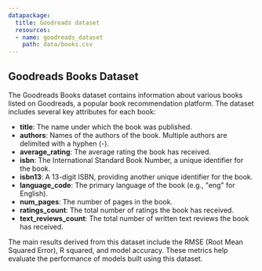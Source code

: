 ```yaml
---
datapackage:
  title: Goodreads dataset
  resources:
  - name: goodreads_dataset
    path: data/books.csv
---
```


## Goodreads Books Dataset


The Goodreads Books dataset contains information about various books listed on Goodreads, a popular book recommendation platform. The dataset includes several key attributes for each book:

- **title**: The name under which the book was published.
- **authors**: Names of the authors of the book. Multiple authors are delimited with a hyphen (-).
- **average_rating**: The average rating the book has received.
- **isbn**: The International Standard Book Number, a unique identifier for the book.
- **isbn13**: A 13-digit ISBN, providing another unique identifier for the book.
- **language_code**: The primary language of the book (e.g., "eng" for English).
- **num_pages**: The number of pages in the book.
- **ratings_count**: The total number of ratings the book has received.
- **text_reviews_count**: The total number of written text reviews the book has received.

The main results derived from this dataset include the RMSE (Root Mean Squared Error), R squared, and model accuracy. These metrics help evaluate the performance of models built using this dataset.


